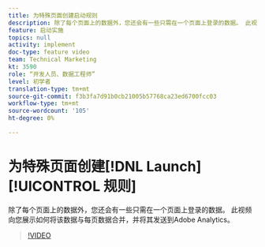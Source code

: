 ```yaml
---
title: 为特殊页面创建启动规则
description: 除了每个页面上的数据外，您还会有一些只需在一个页面上登录的数据。 此视频向您展示如何将该数据与每页数据合并，并将其发送到Adobe Analytics。
feature: 启动实施
topics: null
activity: implement
doc-type: feature video
team: Technical Marketing
kt: 3590
role: “开发人员、数据工程师”
level: 初学者
translation-type: tm+mt
source-git-commit: f3b3fa7d91b0cb21005b57768ca23ed6700fcc03
workflow-type: tm+mt
source-wordcount: '105'
ht-degree: 0%

---
```



# 为特殊页面创建[!DNL Launch] [!UICONTROL 规则]

除了每个页面上的数据外，您还会有一些只需在一个页面上登录的数据。 此视频向您展示如何将该数据与每页数据合并，并将其发送到Adobe Analytics。

>[!VIDEO](https://video.tv.adobe.com/v/28770/?quality=12)
